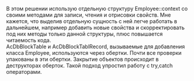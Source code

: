 В этом решении использую отдельную структуру Employee::context со своими методами для записи, чтения и отрисовки свойств.
Мне кажется, что выделив отдельную сущность с ней легче работать в дальнейшем, например добавить новые свойства и скорректировать
под них методы только данной структуры, плюс повышается читаемость кода.  
AcDbBlockTable и AcDbBlockTablRecord, вызываемые для добавления класса Employee, используются через обертки. Почти все проверки
упакованы в эти обертки. Закрытие объектов происходит в деструкторах оберток. Такой подход упростил работу с try,catch операторами.


